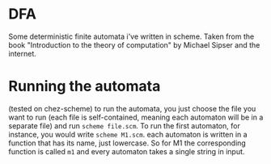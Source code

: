 # DFA
Some deterministic finite automata i've written in scheme. Taken from the book "Introduction to the theory of computation" by Michael Sipser and the internet.

# Running the automata  
(tested on chez-scheme) to run the automata, you just choose the file you want to run (each file is self-contained, meaning each automaton will
be in a separate file) and run `scheme file.scm`. To run the first automaton, for instance, you would write `scheme M1.scm`.
each automaton is written in a function that has its name, just lowercase. So for M1 the corresponding function is called `m1` and every automaton takes a single
string in input.
